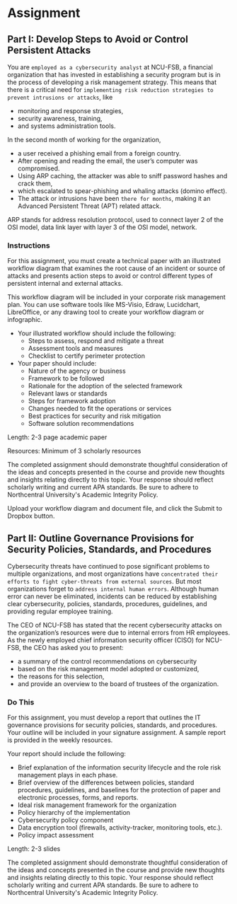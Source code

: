 # Assignment

## Part I: Develop Steps to Avoid or Control Persistent Attacks

You are `employed as a cybersecurity analyst` at NCU-FSB, a financial organization that has invested in establishing a security program but is in the process of developing a risk management strategy. This means that there is a critical need for `implementing risk reduction strategies to prevent intrusions or attacks`, like 

- monitoring and response strategies,
- security awareness, training,
- and systems administration tools.

In the second month of working for the organization,

- a user received a phishing email from a foreign country.
- After opening and reading the email, the user’s computer was compromised.
- Using ARP caching, the attacker was able to sniff password hashes and crack them,
- which escalated to spear-phishing and whaling attacks (domino effect).
- The attack or intrusions have been `there for months`, making it an Advanced Persistent Threat (APT) related attack.

ARP stands for address resolution protocol, used to connect layer 2 of the OSI model, data link layer with layer 3 of the OSI model, network.

### Instructions

For this assignment, you must create a technical paper with an illustrated workflow diagram that examines the root cause of an incident or source of attacks and presents action steps to avoid or control different types of persistent internal and external attacks.

This workflow diagram will be included in your corporate risk management plan. You can use software tools like MS-Visio, Edraw, Lucidchart, LibreOffice, or any drawing tool to create your workflow diagram or infographic.

- Your illustrated workflow should include the following:
  - Steps to assess, respond and mitigate a threat
  - Assessment tools and measures
  - Checklist to certify perimeter protection
- Your paper should include:
  - Nature of the agency or business
  - Framework to be followed
  - Rationale for the adoption of the selected framework
  - Relevant laws or standards
  - Steps for framework adoption
  - Changes needed to fit the operations or services
  - Best practices for security and risk mitigation
  - Software solution recommendations

Length: 2-3 page academic paper

Resources: Minimum of 3 scholarly resources

The completed assignment should demonstrate thoughtful consideration of the ideas and concepts presented in the course and provide new thoughts and insights relating directly to this topic. Your response should reflect scholarly writing and current APA standards. Be sure to adhere to Northcentral University's Academic Integrity Policy.

Upload your workflow diagram and document file, and click the Submit to Dropbox button.

## Part II: Outline Governance Provisions for Security Policies, Standards, and Procedures

Cybersecurity threats have continued to pose significant problems to multiple organizations, and most organizations have `concentrated their efforts to fight cyber-threats from external sources`. But most organizations forget to `address internal human errors`. Although human error can never be eliminated, incidents can be reduced by establishing clear cybersecurity, policies, standards, procedures, guidelines, and providing regular employee training.

The CEO of NCU-FSB has stated that the recent cybersecurity attacks on the organization’s resources were due to internal errors from HR employees. As the newly employed chief information security officer (CISO) for NCU-FSB, the CEO has asked you to present:

- a summary of the control recommendations on cybersecurity
- based on the risk management model adopted or customized,
- the reasons for this selection,
- and provide an overview to the board of trustees of the organization.

### Do This

For this assignment, you must develop a report that outlines the IT governance provisions for security policies, standards, and procedures. Your outline will be included in your signature assignment. A sample report is provided in the weekly resources.

Your report should include the following:

- Brief explanation of the information security lifecycle and the role risk management plays in each phase.
- Brief overview of the differences between policies, standard procedures, guidelines, and baselines for the protection of paper and electronic processes, forms, and reports.
- Ideal risk management framework for the organization
- Policy hierarchy of the implementation
- Cybersecurity policy component
- Data encryption tool (firewalls, activity-tracker, monitoring tools, etc.).
- Policy impact assessment

Length: 2-3 slides

The completed assignment should demonstrate thoughtful consideration of the ideas and concepts presented in the course and provide new thoughts and insights relating directly to this topic. Your response should reflect scholarly writing and current APA standards. Be sure to adhere to Northcentral University's Academic Integrity Policy.
